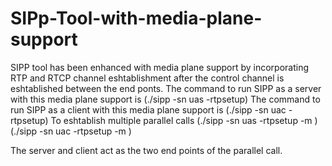# SIPp-Tool-with-media-plane-support
SIPP tool has been enhanced with media plane support by incorporating RTP and RTCP channel eshtablishment after the control channel is eshtablished between the end ponts.
The command to run SIPP as a server with this media plane support is     (./sipp -sn uas -rtpsetup) 
The command to run SIPP as a client with this media plane support is     (./sipp -sn uac <ip address of the server> -rtpsetup)
To eshtablish multiple parallel calls 				         (./sipp -sn uas -rtpsetup -m <number of calls>)
						                                           (./sipp -sn uac <ip address of the server> -rtpsetup -m <number of calls>)

The server and client act as the two end points of the parallel call.
